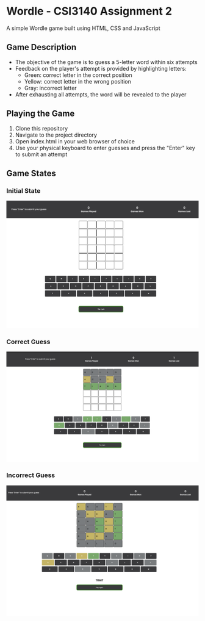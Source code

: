 # Wordle - CSI3140 Assignment 2

A simple Wordle game built using HTML, CSS and JavaScript


## Game Description

- The objective of the game is to guess a 5-letter word within six attempts
- Feedback on the player's attempt is provided by highlighting letters:
	- Green: correct letter in the correct position
	- Yellow: correct letter in the wrong position
	- Gray: incorrect letter
- After exhausting all attempts, the word will be revealed to the player

## Playing the Game 

1. Clone this repository 
2. Navigate to the project directory 
3. Open index.html in your web browser of choice
4. Use your physical keyboard to enter guesses and press the "Enter" key to submit an attempt

## Game States
### Initial State
![InitialState](docs/design_system/emptyGrid.png)
### Correct Guess
![WinningRound](docs/design_system/winningRound.png)
### Incorrect Guess
![LosingRound](docs/design_system/losingRound.png)

